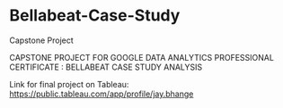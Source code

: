 # Bellabeat-Case-Study

Capstone Project

CAPSTONE PROJECT FOR GOOGLE DATA ANALYTICS PROFESSIONAL CERTIFICATE : BELLABEAT CASE STUDY ANALYSIS

Link for final project on Tableau: https://public.tableau.com/app/profile/jay.bhange
